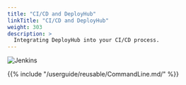 ```yaml
---
title: "CI/CD and DeployHub"
linkTitle: "CI/CD and DeployHub"
weight: 303
description: >
  Integrating DeployHub into your CI/CD process.
---
```



![Jenkins](/userguide/images/jenkins-stacked-small.png)

{{% include "/userguide/reusable/CommandLine.md/" %}}

